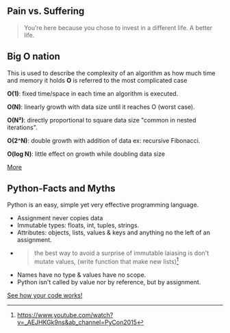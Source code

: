  ## Pain vs. Suffering
> You’re here because you chose to invest in a different life. A better life.

## Big O nation
This is used to describe the complexity of an algorithm as how much time and memory it holds **O** is referred to the most complicated case

**O(1)**: fixed time/space in each time an algorithm is executed.

**O(N)**: linearly growth with data size until it reaches O (worst case).

**O(N²)**: directly proportional to square data size "common in nested iterations".

**O(2^N)**: double growth with addition of data ex: recursive Fibonacci.

**O(log N)**: little effect on growth while doubling data size

[More](https://rob-bell.net/2009/06/a-beginners-guide-to-big-o-notation)

## Python-Facts and Myths 
Python is an easy, simple yet very effective programming language.
- Assignment never copies data
- Immutable types: floats, int, tuples, strings.
- Attributes: objects, lists, values & keys and anything no the left of an assignment.
- > the best way to avoid a surprise of immutable laiasing is don't mutate values, (write function that make new lists)[^1]
- Names have no type & values have no scope.
- Python isn't called by value nor by reference, but by assignment.

[See how your code works!](https://pythontutor.com/visualize.html#mode=edit)


[^1]: https://www.youtube.com/watch?v=_AEJHKGk9ns&ab_channel=PyCon2015
